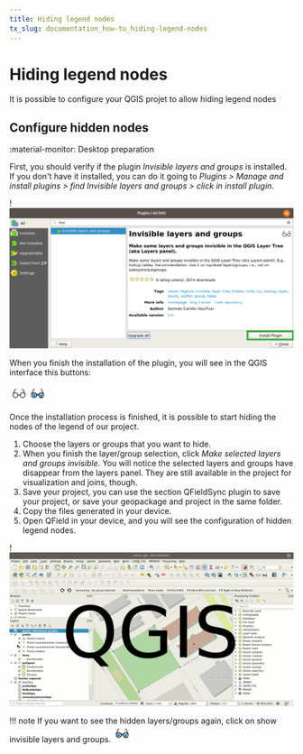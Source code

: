 ```yaml
---
title: Hiding legend nodes
tx_slug: documentation_how-to_hiding-legend-nodes
---
```


# Hiding legend nodes

It is possible to configure your QGIS projet to allow hiding legend nodes

## Configure hidden nodes
:material-monitor: Desktop preparation

First, you should verify if the plugin *Invisible layers and
groups* is installed. If you don't have it installed, you can do it going
to *Plugins > Manage and install plugins > find Invisible layers and
groups > click in install plugin*.

!![](../assets/images/install_plugin.png)

When you finish the installation of the plugin, you will see in the QGIS
interface this buttons:

![](../assets/images/plugin_invisible_layers.png)

Once the installation process is finished, it is possible to start
hiding the nodes of the legend of our project.

1.  Choose the layers or groups that you want to hide.
2.  When you finish the layer/group selection, click *Make selected layers and groups invisible*. You will notice the selected layers
    and groups have disappear from the layers panel. They are still
    available in the project for visualization and joins, though.
3.  Save your project, you can use the section QFieldSync plugin to save
    your project, or save your geopackage and project in the same
    folder.
4.  Copy the files generated in your device.
5.  Open QField in your device, and you will see the configuration of
    hidden legend nodes.

!![](../assets/images/process_hide_and_show_layers.gif)

!!! note
    If you want to see the hidden layers/groups again, click on show
    invisible layers and groups.
    ![](../assets/images/plugin_invisible_layers_show.png)
